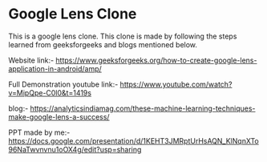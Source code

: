 # Google Lens Clone

This is a google lens clone. This clone is made by following the steps learned from geeksforgeeks and blogs mentioned below.

Website link:-
https://www.geeksforgeeks.org/how-to-create-google-lens-application-in-android/amp/

Full Demonstration youtube link:-
https://www.youtube.com/watch?v=MipQpe-C0l0&t=1419s

blog:-
https://analyticsindiamag.com/these-machine-learning-techniques-make-google-lens-a-success/

PPT made by me:-
https://docs.google.com/presentation/d/1KEHT3JMRptUrHsAQN_KlNqnXTo96NaTwvnvnu1oOX4g/edit?usp=sharing
